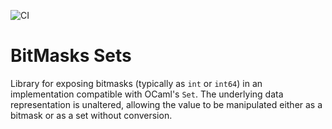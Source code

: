 ![CI](https://github.com/metastack/bitmasks/workflows/CI/badge.svg)

BitMasks Sets
=============

Library for exposing bitmasks (typically as `int` or `int64`) in an implementation compatible with
OCaml's `Set`. The underlying data representation is unaltered, allowing the value to be manipulated
either as a bitmask or as a set without conversion.
